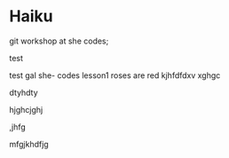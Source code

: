 # Haiku
git workshop at she codes;


test

test gal
she- codes lesson1
roses are red
kjhfdfdxv
xghgc

dtyhdty 

hjghcjghj

,jhfg

mfgjkhdfjg
